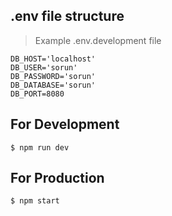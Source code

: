 ## .env file structure

> Example .env.development file

```
DB_HOST='localhost'
DB_USER='sorun'
DB_PASSWORD='sorun'
DB_DATABASE='sorun'
DB_PORT=8080
```

## For Development

```
$ npm run dev
```

## For Production

```
$ npm start
```
